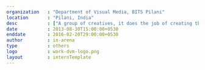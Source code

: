 ```yaml
---
organization   : "Department of Visual Media, BITS Pilani"
location       : "Pilani, India"
desc           : ["A group of creatives, it does the job of creating the website, videos, and apps for the fest at BITS Pilani. I worked as Web developer for 2 years, and then had the opportunity to coordinate the activities of the group.", "It has been a vital part of my college life and has shaped me to what I am today.", "Check out: <a href='/work/dvm.html'>my life as a designer!</a>" ]
date           : 2013-08-30T15:00:00+0530
enddate        : 2016-02-20T29:00:00+0530
author         : in-arena
type           : others
logo           : work-dvm-logo.png
layout         : internTemplate
---
```


